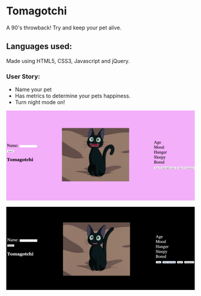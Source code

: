# Tomagotchi

A 90's throwback! Try and keep your pet alive.
## Languages used:
Made using HTML5, CSS3, Javascript and jQuery.

### User Story:
* Name your pet
* Has metrics to determine your pets happiness.
* Turn night mode on!

![Daytime with tomagotchi](pinkcat.png)


![night time with tomagotchi](blackcat.png)
